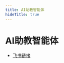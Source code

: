 ```yaml
---
title: AI助教智能体
hideTitle: true
---
```


# AI助教智能体

* [飞书链接](https://uxkpl4cba3j.feishu.cn/wiki/R6gHwUiGTiS369kUSlpcRfuinZb)
